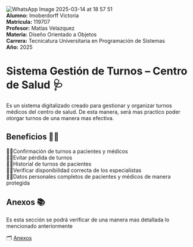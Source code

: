 ![WhatsApp Image 2025-03-14 at 18 57 51](https://github.com/user-attachments/assets/1cd4f8d7-29d2-456b-a5ed-b9537ead7173)  
**Alumno:** Imoberdorff Victoria  
**Matrícula:** 119707  
**Profesor:** Matías Velazquez  
**Materia:** Diseño Orientado a Objetos  
**Carrera:** Tecnicatura Universitaria en Programación de Sistemas  
**Año:** 2025
          
# **Sistema Gestión de Turnos – Centro de Salud** 🩺  
Es un sistema digitalizado creado para gestionar y organizar turnos médicos del centro de salud. De esta manera, será mas practico poder otorgar turnos de una manera mas efectiva.
## Beneficios 💪🏻
👍🏻Confirmación de turnos a pacientes y médicos   
👍🏻Evitar pérdida de turnos  
👍🏻Historial de turnos de pacientes  
👍🏻Verificar disponibilidad correcta de los especialistas  
👍🏻Datos personales completos de pacientes y médicos de manera protegida

## Anexos 📚
Es esta sección se podrá verificar de una manera mas detallada lo mencionado anteriormente   

🗂️ [Anexos](Anexo.md) 
